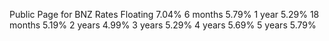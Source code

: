 Public Page for BNZ Rates
Floating	7.04%
6 months	5.79%
1 year	5.29%
18 months	5.19%
2 years	4.99%
3 years	5.29%
4 years	5.69%
5 years	5.79%
